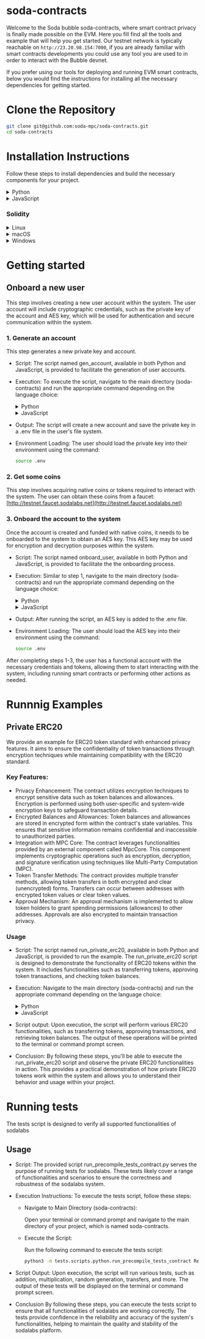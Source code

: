 # soda-contracts
Welcome to the Soda bubble soda-contracts, where smart contract privacy is finally made possible on the EVM.
Here you fill find all the tools and example that will help you get started.
Our testnet network is typically reachable on `http://23.20.98.154:7000`, if you are already familiar
with smart contracts developments you could use any tool you are used to in order to interact with the Bubble devnet.

If you prefer using our tools for deploying and running EVM smart contracts, below you would find the instructions for
installing all the necessary dependencies for getting started. 

# Clone the Repository
```bash
git clone git@github.com:soda-mpc/soda-contracts.git
cd soda-contracts
```



# Installation Instructions

Follow these steps to install dependencies and build the necessary components for your project.

<details>
<summary>Python</summary>

Check installed python version
```bash
python3 --version
```
If Python is not installed, install version 3.9 or higher by following the installation guide for your operating system.

#### Install Python Dependencies
Create virtualenv
```bash
python3 -m virtualenv sodanet
source sodanet/bin/activate
```
Install dependencies
```bash
pip install -r requirements.txt
```
</details>

<details>
<summary>JavaScript</summary>
Ensure node.js and npm installed on your system. You can check the installed versions using the following commands:

```bash
node -v
npm -v
```
If node is not installed, install it following the instructions for your OS


#### Install Javascript Dependencies

```bash
npm install
```
</details>

### Solidity

<details>
<summary>
  Linux
</summary>

```bash
SOLC_VERSION="stable" && \
curl -L "https://github.com/ethereum/solidity/releases/download/v${SOLC_VERSION}/solc-static-linux" -o /usr/local/bin/solc && \
chmod +x /usr/local/bin/solc
```

**Note:**
- Replace `"stable"` with a specific version (e.g., `"0.8.21"`) if you need a particular release.
- Ensure `curl` and `chmod` are available on your system (Linux/macOS) or use an alternative download tool for Windows if necessary.

</details>
<details>
<summary>
  macOS
</summary>

```bash
brew update && brew upgrade
brew tap ethereum/ethereum
brew install solidity
```

</details>
<details>
<summary>
  Windows
</summary>

1. Download the precompiled Solidity binary from the [Solidity Releases](https://github.com/ethereum/solidity/releases) page.
2. Add the binary to your system’s PATH to use `solc` from the command line.
</details>

# Getting started

## Onboard a new user

This step involves creating a new user account within the system. The user account will include cryptographic credentials, such as the private key of the account and AES key, which will be used for authentication and secure communication within the system.

### 1. Generate an account

This step generates a new private key and account.

* Script: The script named gen_account, available in both Python and JavaScript, is provided to facilitate the generation of user accounts.

* Execution: To execute the script, navigate to the main directory (soda-contracts) and run the appropriate command depending on the language choice:
    <details>
    <summary>Python</summary>

    ```bash
    python3 -m onboardUser.scripts.python.gen_account
    ```
    </details>
    <details>
    <summary>JavaScript</summary>

    ```bash
    node onboardUser/scripts/js/gen_account.mjs
    ```
    </details>

* Output: The script will create a new account and save the private key in a .env file in the user's file system.

* Environment Loading: The user should load the private key into their environment using the command:

    ```bash
    source .env
    ```

### 2. Get some coins

This step involves acquiring native coins or tokens required to interact with the system. The user can obtain these coins from a faucet: [http://testnet.faucet.sodalabs.net](http://testnet.faucet.sodalabs.net)

### 3. Onboard the account to the system
Once the account is created and funded with native coins, it needs to be onboarded to the system to obtain an AES key. This AES key may be used for encryption and decryption purposes within the system.

* Script: The script named onboard_user, available in both Python and JavaScript, is provided to facilitate the the onboarding process.

* Execution: Similar to step 1, navigate to the main directory (soda-contracts) and run the appropriate command depending on the language choice:
    <details>
    <summary>Python</summary>

    ```bash
    python3 -m onboardUser.scripts.python.onboard_user Remote
    ```
    </details>
    <details>
    <summary>JavaScript</summary>

    ```bash
    node onboardUser/scripts/js/onboard_user.mjs Remote
    ```
    </details>

* Output: After running the script, an AES key is added to the .env file.

* Environment Loading: The user should load the AES key into their environment using the command:

    ```bash
    source .env
    ```

After completing steps 1-3, the user has a functional account with the necessary credentials and tokens, allowing them to start interacting with the system, including running smart contracts or performing other actions as needed.

# Runnnig Examples

## Private ERC20

We provide an example for ERC20 token standard with enhanced privacy features. 
It aims to ensure the confidentiality of token transactions through encryption techniques while maintaining compatibility with the ERC20 standard.
 
### Key Features:
* Privacy Enhancement:
    The contract utilizes encryption techniques to encrypt sensitive data such as token balances and allowances. Encryption is performed using both user-specific and system-wide encryption keys to safeguard transaction details.
* Encrypted Balances and Allowances:
    Token balances and allowances are stored in encrypted form within the contract's state variables. This ensures that sensitive information remains confidential and inaccessible to unauthorized parties.
* Integration with MPC Core:
    The contract leverages functionalities provided by an external component called MpcCore. This component implements cryptographic operations such as encryption, decryption, and signature verification using techniques like Multi-Party Computation (MPC).
* Token Transfer Methods:
    The contract provides multiple transfer methods, allowing token transfers in both encrypted and clear (unencrypted) forms. Transfers can occur between addresses with encrypted token values or clear token values.
* Approval Mechanism:
    An approval mechanism is implemented to allow token holders to grant spending permissions (allowances) to other addresses. Approvals are also encrypted to maintain transaction privacy.

### Usage 

* Script: The script named run_private_erc20, available in both Python and JavaScript, is provided to run the example. 
The run_private_erc20 script is designed to demonstrate the functionality of ERC20 tokens within the system. It includes functionalities such as transferring tokens, approving token transactions, and checking token balances.

* Execution: Navigate to the main directory (soda-contracts) and run the appropriate command depending on the language choice:

    <details>
    <summary>Python</summary>

    ```bash
    python3 -m examples.scripts.python.run_private_erc20 Remote
    ```
    </details>
    <details>
    <summary>JavaScript</summary>

    ```bash
    node examples/scripts/js/run_private_erc20.mjs Remote
    ```
    </details>

* Script output: Upon execution, the script will perform various ERC20 functionalities, such as transferring tokens, approving transactions, and retrieving token balances. The output of these operations will be printed to the terminal or command prompt screen.

* Conclusion: By following these steps, you'll be able to execute the run_private_erc20 script and observe the private ERC20 functionalities in action. This provides a practical demonstration of how private ERC20 tokens work within the system and allows you to understand their behavior and usage within your project.

# Running tests

The tests script is designed to verify all supported functionalities of sodalabs

## Usage

* Script: The provided script run_precompile_tests_contract.py serves the purpose of running tests for sodalabs. These tests likely cover a range of functionalities and scenarios to ensure the correctness and robustness of the sodalabs system.

* Execution Instructions:
To execute the tests script, follow these steps:

    * Navigate to Main Directory (soda-contracts):

        Open your terminal or command prompt and navigate to the main directory of your project, which is named soda-contracts.

    * Execute the Script:

        Run the following command to execute the tests script:

        ```bash
        python3 -m tests.scripts.python.run_precompile_tests_contract Remote
        ```

* Script Output:
Upon execution, the script will run various tests, such as addition, multiplication, random generation, transfers, and more. The output of these tests will be displayed on the terminal or command prompt screen.

* Conclusion
By following these steps, you can execute the tests script to ensure that all functionalities of sodalabs are working correctly. The tests provide confidence in the reliability and accuracy of the system's functionalities, helping to maintain the quality and stability of the sodalabs platform.

